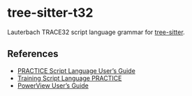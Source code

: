 # tree-sitter-t32

Lauterbach TRACE32 script language grammar for [tree-sitter](https://github.com/tree-sitter/tree-sitter).

## References

- [PRACTICE Script Language User’s Guide](https://www.lauterbach.com/pdf/practice_user.pdf)
- [Training Script Language PRACTICE](https://www.lauterbach.com/pdf/training_practice.pdf)
- [PowerView User’s Guide](https://www.lauterbach.com/pdf/ide_user.pdf)
